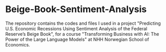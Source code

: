 # Beige-Book-Sentiment-Analysis
The repository contains the codes and files I used in a project "Predicting U.S. Economic Recessions Using Sentiment Analysis of the Federal Reserve’s Beige Book", for a course "Transforming Business with AI: The Power of the Large Language Models" at NHH Norwegian School of Economics.
